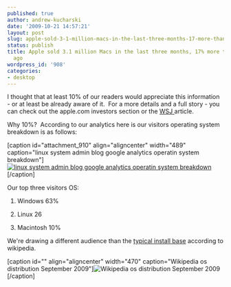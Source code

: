```yaml
---
published: true
author: andrew-kucharski
date: '2009-10-21 14:57:21'
layout: post
slug: apple-sold-3-1-million-macs-in-the-last-three-months-17-more-than-a-year-ago
status: publish
title: Apple sold 3.1 million Macs in the last three months, 17% more than a year
  ago
wordpress_id: '908'
categories:
- desktop
---
```


I thought that at least 10% of our readers would appreciate this information - or at least be already aware of it.  For a more details and a full story - you can check out the apple.com investors section or the [WSJ ](http://online.wsj.com/article/SB10001424052748704500604574483631612633824.html)article.

Why 10%?  According to our analytics here is our visitors operating system breakdown is as follows:

[caption id="attachment_910" align="aligncenter" width="489" caption="linux system admin blog google analytics operatin system breakdown"][![linux system admin blog google analytics operatin system breakdown](http://linuxsysadminblog.com/images/2009/10/linux-blog-analytics-operating-system-stats.png)](http://linuxsysadminblog.com/images/2009/10/linux-blog-analytics-operating-system-stats.png)[/caption]

Our top three visitors OS:

1) Windows 63%

2) Linux 26

3) Macintosh 10%

We're drawing a different audience than the [typical install base](http://en.wikipedia.org/wiki/Usage_share_of_desktop_operating_systems) according to wikipedia.

[caption id="" align="aligncenter" width="470" caption="Wikipedia os distribution September 2009"]![Wikipedia os distribution September 2009](http://upload.wikimedia.org/wikipedia/commons/b/b5/Operating_system_usage_share.svg)[/caption] 
